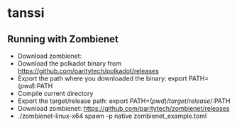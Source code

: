 # tanssi

## Running with Zombienet

- Download zombienet: 
- Download the polkadot binary from https://github.com/paritytech/polkadot/releases
- Export the path where you downloaded the binary: export PATH=$(pwd):$PATH
- Compile current directory
- Export the target/release path: export PATH=$(pwd)/target/release/:$PATH
- Download zombienet: https://github.com/paritytech/zombienet/releases
- ./zombienet-linux-x64 spawn -p native zombienet_example.toml